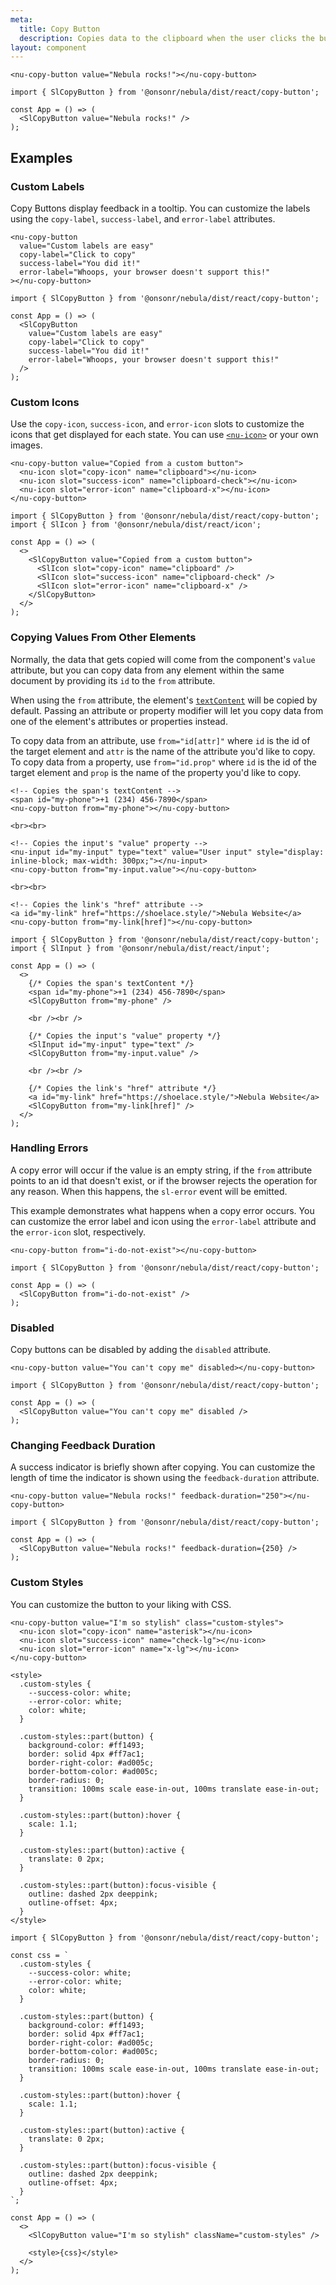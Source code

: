 ```yaml
---
meta:
  title: Copy Button
  description: Copies data to the clipboard when the user clicks the button.
layout: component
---
```


```html:preview
<nu-copy-button value="Nebula rocks!"></nu-copy-button>
```

```jsx:react
import { SlCopyButton } from '@onsonr/nebula/dist/react/copy-button';

const App = () => (
  <SlCopyButton value="Nebula rocks!" />
);
```

## Examples

### Custom Labels

Copy Buttons display feedback in a tooltip. You can customize the labels using the `copy-label`, `success-label`, and `error-label` attributes.

```html:preview
<nu-copy-button
  value="Custom labels are easy"
  copy-label="Click to copy"
  success-label="You did it!"
  error-label="Whoops, your browser doesn't support this!"
></nu-copy-button>
```

```jsx:react
import { SlCopyButton } from '@onsonr/nebula/dist/react/copy-button';

const App = () => (
  <SlCopyButton
    value="Custom labels are easy"
    copy-label="Click to copy"
    success-label="You did it!"
    error-label="Whoops, your browser doesn't support this!"
  />
);
```

### Custom Icons

Use the `copy-icon`, `success-icon`, and `error-icon` slots to customize the icons that get displayed for each state. You can use [`<nu-icon>`](/components/icon) or your own images.

```html:preview
<nu-copy-button value="Copied from a custom button">
  <nu-icon slot="copy-icon" name="clipboard"></nu-icon>
  <nu-icon slot="success-icon" name="clipboard-check"></nu-icon>
  <nu-icon slot="error-icon" name="clipboard-x"></nu-icon>
</nu-copy-button>
```

```jsx:react
import { SlCopyButton } from '@onsonr/nebula/dist/react/copy-button';
import { SlIcon } from '@onsonr/nebula/dist/react/icon';

const App = () => (
  <>
    <SlCopyButton value="Copied from a custom button">
      <SlIcon slot="copy-icon" name="clipboard" />
      <SlIcon slot="success-icon" name="clipboard-check" />
      <SlIcon slot="error-icon" name="clipboard-x" />
    </SlCopyButton>
  </>
);
```

### Copying Values From Other Elements

Normally, the data that gets copied will come from the component's `value` attribute, but you can copy data from any element within the same document by providing its `id` to the `from` attribute.

When using the `from` attribute, the element's [`textContent`](https://developer.mozilla.org/en-US/docs/Web/API/Node/textContent) will be copied by default. Passing an attribute or property modifier will let you copy data from one of the element's attributes or properties instead.

To copy data from an attribute, use `from="id[attr]"` where `id` is the id of the target element and `attr` is the name of the attribute you'd like to copy. To copy data from a property, use `from="id.prop"` where `id` is the id of the target element and `prop` is the name of the property you'd like to copy.

```html:preview
<!-- Copies the span's textContent -->
<span id="my-phone">+1 (234) 456-7890</span>
<nu-copy-button from="my-phone"></nu-copy-button>

<br><br>

<!-- Copies the input's "value" property -->
<nu-input id="my-input" type="text" value="User input" style="display: inline-block; max-width: 300px;"></nu-input>
<nu-copy-button from="my-input.value"></nu-copy-button>

<br><br>

<!-- Copies the link's "href" attribute -->
<a id="my-link" href="https://shoelace.style/">Nebula Website</a>
<nu-copy-button from="my-link[href]"></nu-copy-button>
```

```jsx:react
import { SlCopyButton } from '@onsonr/nebula/dist/react/copy-button';
import { SlInput } from '@onsonr/nebula/dist/react/input';

const App = () => (
  <>
    {/* Copies the span's textContent */}
    <span id="my-phone">+1 (234) 456-7890</span>
    <SlCopyButton from="my-phone" />

    <br /><br />

    {/* Copies the input's "value" property */}
    <SlInput id="my-input" type="text" />
    <SlCopyButton from="my-input.value" />

    <br /><br />

    {/* Copies the link's "href" attribute */}
    <a id="my-link" href="https://shoelace.style/">Nebula Website</a>
    <SlCopyButton from="my-link[href]" />
  </>
);
```

### Handling Errors

A copy error will occur if the value is an empty string, if the `from` attribute points to an id that doesn't exist, or if the browser rejects the operation for any reason. When this happens, the `sl-error` event will be emitted.

This example demonstrates what happens when a copy error occurs. You can customize the error label and icon using the `error-label` attribute and the `error-icon` slot, respectively.

```html:preview
<nu-copy-button from="i-do-not-exist"></nu-copy-button>
```

```jsx:react
import { SlCopyButton } from '@onsonr/nebula/dist/react/copy-button';

const App = () => (
  <SlCopyButton from="i-do-not-exist" />
);
```

### Disabled

Copy buttons can be disabled by adding the `disabled` attribute.

```html:preview
<nu-copy-button value="You can't copy me" disabled></nu-copy-button>
```

```jsx:react
import { SlCopyButton } from '@onsonr/nebula/dist/react/copy-button';

const App = () => (
  <SlCopyButton value="You can't copy me" disabled />
);
```

### Changing Feedback Duration

A success indicator is briefly shown after copying. You can customize the length of time the indicator is shown using the `feedback-duration` attribute.

```html:preview
<nu-copy-button value="Nebula rocks!" feedback-duration="250"></nu-copy-button>
```

```jsx:react
import { SlCopyButton } from '@onsonr/nebula/dist/react/copy-button';

const App = () => (
  <SlCopyButton value="Nebula rocks!" feedback-duration={250} />
);
```

### Custom Styles

You can customize the button to your liking with CSS.

```html:preview
<nu-copy-button value="I'm so stylish" class="custom-styles">
  <nu-icon slot="copy-icon" name="asterisk"></nu-icon>
  <nu-icon slot="success-icon" name="check-lg"></nu-icon>
  <nu-icon slot="error-icon" name="x-lg"></nu-icon>
</nu-copy-button>

<style>
  .custom-styles {
    --success-color: white;
    --error-color: white;
    color: white;
  }

  .custom-styles::part(button) {
    background-color: #ff1493;
    border: solid 4px #ff7ac1;
    border-right-color: #ad005c;
    border-bottom-color: #ad005c;
    border-radius: 0;
    transition: 100ms scale ease-in-out, 100ms translate ease-in-out;
  }

  .custom-styles::part(button):hover {
    scale: 1.1;
  }

  .custom-styles::part(button):active {
    translate: 0 2px;
  }

  .custom-styles::part(button):focus-visible {
    outline: dashed 2px deeppink;
    outline-offset: 4px;
  }
</style>
```

```jsx:react
import { SlCopyButton } from '@onsonr/nebula/dist/react/copy-button';

const css = `
  .custom-styles {
    --success-color: white;
    --error-color: white;
    color: white;
  }

  .custom-styles::part(button) {
    background-color: #ff1493;
    border: solid 4px #ff7ac1;
    border-right-color: #ad005c;
    border-bottom-color: #ad005c;
    border-radius: 0;
    transition: 100ms scale ease-in-out, 100ms translate ease-in-out;
  }

  .custom-styles::part(button):hover {
    scale: 1.1;
  }

  .custom-styles::part(button):active {
    translate: 0 2px;
  }

  .custom-styles::part(button):focus-visible {
    outline: dashed 2px deeppink;
    outline-offset: 4px;
  }
`;

const App = () => (
  <>
    <SlCopyButton value="I'm so stylish" className="custom-styles" />

    <style>{css}</style>
  </>
);
```
